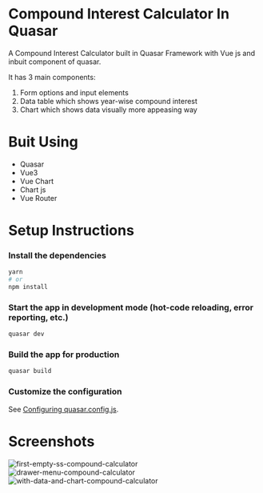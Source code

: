 # Compound Interest Calculator In Quasar

A Compound Interest Calculator built in Quasar Framework with Vue js and inbuit component of quasar.

It has 3 main components: 
1) Form options and input elements
2) Data table which shows year-wise compound interest 
3) Chart which shows data visually more appeasing way

# Buit Using
- Quasar 
- Vue3
- Vue Chart
- Chart js
- Vue Router

# Setup Instructions

### Install the dependencies
```bash
yarn
# or
npm install
```

### Start the app in development mode (hot-code reloading, error reporting, etc.)
```bash
quasar dev
```


### Build the app for production
```bash
quasar build
```

### Customize the configuration
See [Configuring quasar.config.js](https://v2.quasar.dev/quasar-cli-vite/quasar-config-js).

# Screenshots
![first-empty-ss-compound-calculator](https://user-images.githubusercontent.com/96901635/209330515-d76bb86e-4462-4de0-89bf-922a76403c9c.png)
![drawer-menu-compound-calculator](https://user-images.githubusercontent.com/96901635/209330530-213c9b86-97cb-4ff4-80cc-8a20d260d26c.png)
![with-data-and-chart-compound-calculator](https://user-images.githubusercontent.com/96901635/209330560-37d138b1-65f6-4925-b7de-84e72036c463.png)

